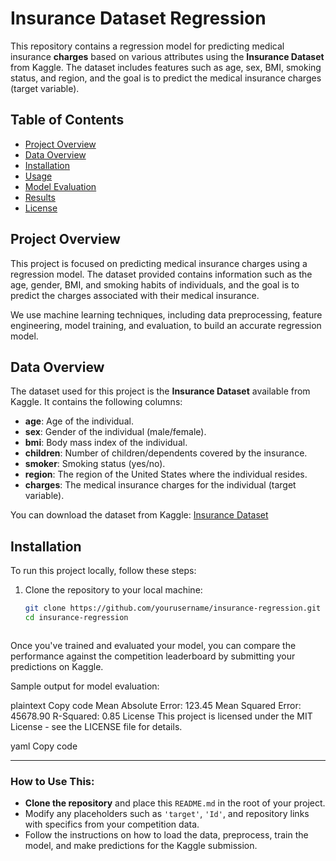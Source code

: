 # Insurance Dataset Regression

This repository contains a regression model for predicting medical insurance **charges** based on various attributes using the **Insurance Dataset** from Kaggle. The dataset includes features such as age, sex, BMI, smoking status, and region, and the goal is to predict the medical insurance charges (target variable).

## Table of Contents
- [Project Overview](#project-overview)
- [Data Overview](#data-overview)
- [Installation](#installation)
- [Usage](#usage)
- [Model Evaluation](#model-evaluation)
- [Results](#results)
- [License](#license)

## Project Overview

This project is focused on predicting medical insurance charges using a regression model. The dataset provided contains information such as the age, gender, BMI, and smoking habits of individuals, and the goal is to predict the charges associated with their medical insurance.

We use machine learning techniques, including data preprocessing, feature engineering, model training, and evaluation, to build an accurate regression model.

## Data Overview

The dataset used for this project is the **Insurance Dataset** available from Kaggle. It contains the following columns:

- **age**: Age of the individual.
- **sex**: Gender of the individual (male/female).
- **bmi**: Body mass index of the individual.
- **children**: Number of children/dependents covered by the insurance.
- **smoker**: Smoking status (yes/no).
- **region**: The region of the United States where the individual resides.
- **charges**: The medical insurance charges for the individual (target variable).

You can download the dataset from Kaggle: [Insurance Dataset](https://www.kaggle.com/competitions/playground-series-s4e12/data)

## Installation

To run this project locally, follow these steps:

1. Clone the repository to your local machine:

   ```bash
   git clone https://github.com/yourusername/insurance-regression.git
   cd insurance-regression


   
Once you've trained and evaluated your model, you can compare the performance against the competition leaderboard by submitting your predictions on Kaggle.

Sample output for model evaluation:

plaintext
Copy code
Mean Absolute Error: 123.45
Mean Squared Error: 45678.90
R-Squared: 0.85
License
This project is licensed under the MIT License - see the LICENSE file for details.

yaml
Copy code

---

### How to Use This:

- **Clone the repository** and place this `README.md` in the root of your project.
- Modify any placeholders such as `'target'`, `'Id'`, and repository links with specifics from your competition data.
- Follow the instructions on how to load the data, preprocess, train the model, and make predictions for the Kaggle submission.


